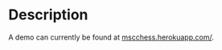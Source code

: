 # Description



A demo can currently be found at [mscchess.herokuapp.com/](http://mscchess.herokuapp.com/).









